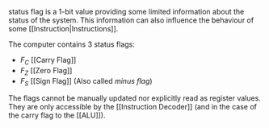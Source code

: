  status flag is a 1-bit value providing some limited information about the status of the system. This information can also influence the behaviour of some [[Instruction|Instructions]].

The computer contains 3 status flags:
* $F_C$ [[Carry Flag]]
* $F_Z$ [[Zero Flag]]
* $F_S$ [[Sign Flag]] (Also called _minus flag_)

The flags cannot be manually updated nor explicitly read as register values. They are only accessible by the [[Instruction Decoder]] (and in the case of the carry flag to the [[ALU]]).